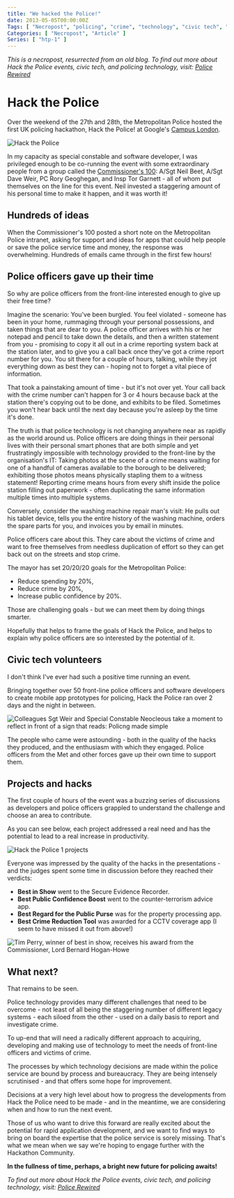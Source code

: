 ```yaml
---
title: "We hacked the Police!"
date: 2013-05-05T00:00:00Z
Tags: [ "Necropost", "policing", "crime", "technology", "civic tech", "Hack the Police", "Metropolitan Police", "hackathon" ]
Categories: [ "Necropost", "Article" ]
Series: [ "htp-1" ]
---
```


*This is a necropost, resurrected from an old blog. To find out more about Hack the Police events, civic tech, and policing technology, visit: [Police Rewired](https://policerewired.org)*

# Hack the Police

Over the weekend of the 27th and 28th, the Metropolitan Police hosted the first UK policing hackathon, Hack the Police! at Google's [Campus London](https://www.campus.co/london/).

![Hack the Police](/necro-images/htp1-tshirt.jpeg)

In my capacity as special constable and software developer, I was privileged enough to be co-running the event with some extraordinary people from a group called the [Commissioner's 100](http://c-100.org): A/Sgt Neil Beet, A/Sgt Dave Weir, PC Rory Geoghegan, and Insp Tor Garnett - all of whom put themselves on the line for this event. Neil invested a staggering amount of his personal time to make it happen, and it was worth it!

## Hundreds of ideas

When the Commissioner's 100 posted a short note on the Metropolitan Police intranet, asking for support and ideas for apps that could help people or save the police service time and money, the response was overwhelming. Hundreds of emails came through in the first few hours!

## Police officers gave up their time

So why are police officers from the front-line interested enough to give up their free time?

Imagine the scenario: You've been burgled. You feel violated - someone has been in your home, rummaging through your personal possessions, and taken things that are dear to you. A police officer arrives with his or her notepad and pencil to take down the details, and then a written statement from you - promising to copy it all out in a crime reporting system back at the station later, and to give you a call back once they've got a crime report number for you. You sit there for a couple of hours, talking, while they jot everything down as best they can - hoping not to forget a vital piece of information.

That took a painstaking amount of time - but it's not over yet. Your call back with the crime number can't happen for 3 or 4 hours because back at the station there's copying out to be done, and exhibits to be filed. Sometimes you won't hear back until the next day because you're asleep by the time it's done.

The truth is that police technology is not changing anywhere near as rapidly as the world around us. Police officers are doing things in their personal lives with their personal smart phones that are both simple and yet frustratingly impossible with technology provided to the front-line by the organisation's IT: Taking photos at the scene of a crime means waiting for one of a handful of cameras available to the borough to be delivered; exhibiting those photos means physically stapling them to a witness statement! Reporting crime means hours from every shift inside the police station filling out paperwork - often duplicating the same information multiple times into multiple systems.

Conversely, consider the washing machine repair man's visit: He pulls out his tablet device, tells you the entire history of the washing machine, orders the spare parts for you, and invoices you by email in minutes.

Police officers care about this. They care about the victims of crime and want to free themselves from needless duplication of effort so they can get back out on the streets and stop crime.

The mayor has set 20/20/20 goals for the Metropolitan Police:

* Reduce spending by 20%,
* Reduce crime by 20%,
* Increase public confidence by 20%.

Those are challenging goals - but we can meet them by doing things smarter.

Hopefully that helps to frame the goals of Hack the Police, and helps to explain why police officers are so interested by the potential of it.

## Civic tech volunteers

I don't think I've ever had such a positive time running an event.

Bringing together over 50 front-line police officers and software developers to create mobile app prototypes for policing, Hack the Police ran over 2 days and the night in between.

![Colleagues Sgt Weir and Special Constable Neocleous
take a moment to reflect in front of a sign that reads: Policng made simple](/necro-images/htp1-think.jpeg)

The people who came were astounding - both in the quality of the hacks they produced, and the enthusiasm with which they engaged. Police officers from the Met and other forces gave up their own time to support them.

## Projects and hacks

The first couple of hours of the event was a buzzing series of discussions as developers and police officers grappled to understand the challenge and choose an area to contribute.

As you can see below, each project addressed a real need and has the potential to lead to a real increase in productivity.

![Hack the Police 1 projects](/necro-images/htp1-projects.png)

Everyone was impressed by the quality of the hacks in the presentations - and the judges spent some time in discussion before they reached their verdicts:

* **Best in Show** went to the Secure Evidence Recorder.
* **Best Public Confidence Boost** went to the counter-terrorism advice app.
* **Best Regard for the Public Purse** was for the property processing app.
* **Best Crime Reduction Tool** was awarded for a CCTV coverage app (I seem to have missed it out from above!)

![Tim Perry, winner of best in show, receives his award from the Commissioner, Lord Bernard Hogan-Howe](/necro-images/htp1-tp-bhh.jpeg)

## What next?

That remains to be seen.

Police technology provides many different challenges that need to be overcome - not least of all being the staggering number of different legacy systems - each siloed from the other - used on a daily basis to  report and investigate crime.

To up-end that will need a radically different approach to acquiring, developing and making use of technology to meet the needs of front-line officers and victims of crime.

The processes by which technology decisions are made within the police service are bound by process and bureaucracy. They are being intensely scrutinised - and that offers some hope for improvement.

Decisions at a very high level about how to progress the developments from Hack the Police need to be made - and in the meantime, we are considering when and how to run the next event.

Those of us who want to drive this forward are really excited about the potential for rapid application development, and we want to find ways to bring on board the expertise that the police service is sorely missing. That's what we mean when we say we're hoping to engage further with the Hackathon Community.

**In the fullness of time, perhaps, a bright new future for policing awaits!**

*To find out more about Hack the Police events, civic tech, and policing technology, visit: [Police Rewired](https://policerewired.org)*